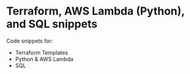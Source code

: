 # Terraform, AWS Lambda (Python), and SQL snippets
Code snippets for:

+ Terraform Templates
+ Python & AWS Lambda
+ SQL
